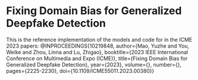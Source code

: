 # Fixing Domain Bias for Generalized Deepfake Detection

This is the reference implementation of the models and code for in the ICME 2023 papers:
    @INPROCEEDINGS{10219848,
    author={Mao, Yuzhe and You, Weike and Zhou, Linna and Lu, Zhigao},
    booktitle={2023 IEEE International Conference on Multimedia and Expo (ICME)}, 
    title={Fixing Domain Bias for Generalized Deepfake Detection}, 
    year={2023},
    volume={},
    number={},
    pages={2225-2230},
    doi={10.1109/ICME55011.2023.00380}}
